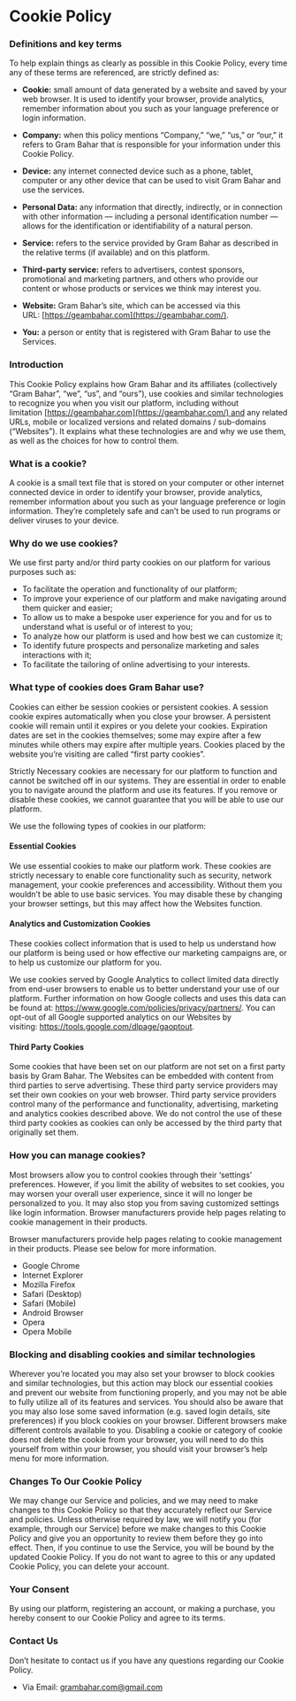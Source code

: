 # Cookie Policy

### Definitions and key terms

To help explain things as clearly as possible in this Cookie Policy, every time any of these terms are referenced, are strictly defined as:

- **Cookie:** small amount of data generated by a website and saved by your web browser. It is used to identify your browser, provide analytics, remember information about you such as your language preference or login information.

- **Company:** when this policy mentions “Company,” “we,” “us,” or “our,” it refers to Gram Bahar that is responsible for your information under this Cookie Policy.

- **Device:** any internet connected device such as a phone, tablet, computer or any other device that can be used to visit Gram Bahar and use the services.

- **Personal Data:** any information that directly, indirectly, or in connection with other information — including a personal identification number — allows for the identification or identifiability of a natural person.

- **Service:** refers to the service provided by Gram Bahar as described in the relative terms (if available) and on this platform.

- **Third-party service:** refers to advertisers, contest sponsors, promotional and marketing partners, and others who provide our content or whose products or services we think may interest you.

- **Website:** Gram Bahar’s site, which can be accessed via this URL: [https://geambahar.com](https://geambahar.com/).

- **You:** a person or entity that is registered with Gram Bahar to use the Services.

### Introduction

This Cookie Policy explains how Gram Bahar and its affiliates (collectively “Gram Bahar”, “we”, “us”, and “ours”), use cookies and similar technologies to recognize you when you visit our platform, including without limitation [https://geambahar.com](https://geambahar.com/) and any related URLs, mobile or localized versions and related domains / sub-domains (“Websites”). It explains what these technologies are and why we use them, as well as the choices for how to control them.

### What is a cookie?

A cookie is a small text file that is stored on your computer or other internet connected device in order to identify your browser, provide analytics, remember information about you such as your language preference or login information. They’re completely safe and can’t be used to run programs or deliver viruses to your device.

### Why do we use cookies?

We use first party and/or third party cookies on our platform for various purposes such as:

- To facilitate the operation and functionality of our platform;
- To improve your experience of our platform and make navigating around them quicker and easier;
- To allow us to make a bespoke user experience for you and for us to understand what is useful or of interest to you;
- To analyze how our platform is used and how best we can customize it;
- To identify future prospects and personalize marketing and sales interactions with it;
- To facilitate the tailoring of online advertising to your interests.

### What type of cookies does Gram Bahar use?

Cookies can either be session cookies or persistent cookies. A session cookie expires automatically when you close your browser. A persistent cookie will remain until it expires or you delete your cookies. Expiration dates are set in the cookies themselves; some may expire after a few minutes while others may expire after multiple years. Cookies placed by the website you’re visiting are called “first party cookies”.

Strictly Necessary cookies are necessary for our platform to function and cannot be switched off in our systems. They are essential in order to enable you to navigate around the platform and use its features. If you remove or disable these cookies, we cannot guarantee that you will be able to use our platform.

We use the following types of cookies in our platform:

#### Essential Cookies

We use essential cookies to make our platform work. These cookies are strictly necessary to enable core functionality such as security, network management, your cookie preferences and accessibility. Without them you wouldn’t be able to use basic services. You may disable these by changing your browser settings, but this may affect how the Websites function.

#### Analytics and Customization Cookies

These cookies collect information that is used to help us understand how our platform is being used or how effective our marketing campaigns are, or to help us customize our platform for you.

We use cookies served by Google Analytics to collect limited data directly from end-user browsers to enable us to better understand your use of our platform. Further information on how Google collects and uses this data can be found at: https://www.google.com/policies/privacy/partners/. You can opt-out of all Google supported analytics on our Websites by visiting: https://tools.google.com/dlpage/gaoptout.

#### Third Party Cookies

Some cookies that have been set on our platform are not set on a first party basis by Gram Bahar. The Websites can be embedded with content from third parties to serve advertising. These third party service providers may set their own cookies on your web browser. Third party service providers control many of the performance and functionality, advertising, marketing and analytics cookies described above. We do not control the use of these third party cookies as cookies can only be accessed by the third party that originally set them.

### How you can manage cookies?

Most browsers allow you to control cookies through their ‘settings’ preferences. However, if you limit the ability of websites to set cookies, you may worsen your overall user experience, since it will no longer be personalized to you. It may also stop you from saving customized settings like login information. Browser manufacturers provide help pages relating to cookie management in their products.

Browser manufacturers provide help pages relating to cookie management in their products. Please see below for more information.

- Google Chrome
- Internet Explorer
- Mozilla Firefox
- Safari (Desktop)
- Safari (Mobile)
- Android Browser
- Opera
- Opera Mobile

### Blocking and disabling cookies and similar technologies

Wherever you’re located you may also set your browser to block cookies and similar technologies, but this action may block our essential cookies and prevent our website from functioning properly, and you may not be able to fully utilize all of its features and services. You should also be aware that you may also lose some saved information (e.g. saved login details, site preferences) if you block cookies on your browser. Different browsers make different controls available to you. Disabling a cookie or category of cookie does not delete the cookie from your browser, you will need to do this yourself from within your browser, you should visit your browser’s help menu for more information.

### Changes To Our Cookie Policy

We may change our Service and policies, and we may need to make changes to this Cookie Policy so that they accurately reflect our Service and policies. Unless otherwise required by law, we will notify you (for example, through our Service) before we make changes to this Cookie Policy and give you an opportunity to review them before they go into effect. Then, if you continue to use the Service, you will be bound by the updated Cookie Policy. If you do not want to agree to this or any updated Cookie Policy, you can delete your account.

### Your Consent

By using our platform, registering an account, or making a purchase, you hereby consent to our Cookie Policy and agree to its terms.

### Contact Us

Don’t hesitate to contact us if you have any questions regarding our Cookie Policy.

- Via Email: [grambahar.com@gmail.com](mailto:grambahar.com@gmail.com)
